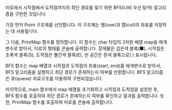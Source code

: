 미로에서 시작점에서 도착점까지의 최단 경로를 찾기 위한 BFS(너비 우선 탐색) 알고리즘을 구현한 것입니다.

가장 먼저 Point 구조체를 선언합니다. 이 구조체는 행(row)과 열(col)의 좌표를 저장하는 데 사용됩니다.

그 다음, PrintMap 함수를 정의합니다. 이 함수는 char 타입의 2차원 배열 map을 매개변수로 받아서, 미로의 형태를 콘솔에 출력합니다. 장애물은 검은색 블록(■), 시작점은 초록색 블록(S), 도착점은 빨간색 블록(E), 빈 공간은 흰색 블록으로( ) 표시됩니다.

BFS 함수는 map 배열과 시작점과 도착점의 좌표(start, end)를 매개변수로 받아서, BFS 알고리즘을 실행하고 최단 경로가 존재하는지 여부를 반환합니다. BFS 알고리즘은 큐(queue) 자료구조를 이용하여 구현되었습니다.

마지막으로, main 함수에서 map 배열을 초기화하고 시작점과 도착점을 설정한 후, BFS 함수를 호출하여 최단 경로가 존재하는지 여부를 확인하고 결과를 출력합니다. 또한, PrintMap 함수를 호출하여 미로를 콘솔에 출력합니다.
